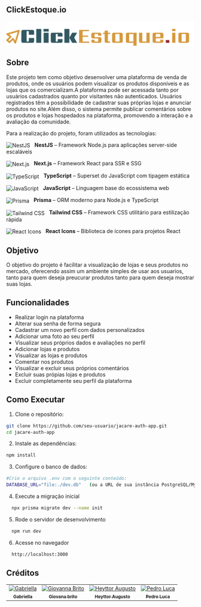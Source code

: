 ## ClickEstoque.io
<p align="center">
  <img src= "LOGO2.png" heigth = "300px">
</p>

## Sobre 

Este projeto tem como objetivo desenvolver uma plataforma de venda de produtos, onde os usuários podem visualizar os produtos disponíveis e as lojas que os comercializam.A plataforma pode ser acessada tanto por usuários cadastrados quanto por visitantes não autenticados. Usuários registrados têm a possibilidade de cadastrar suas próprias lojas e anunciar produtos no site.Além disso, o sistema permite publicar comentários sobre os produtos e lojas hospedados na plataforma, promovendo a interação e a avaliação da comunidade.

Para a realização do projeto, foram utilizados as tecnologias: 

<p align="left">
  <img src="https://img.icons8.com/color/48/000000/nestjs.png" alt="NestJS" width="30" style="vertical-align:middle; margin-right:8px;" />
  <strong>NestJS</strong> – Framework Node.js para aplicações server-side escaláveis
</p>

<p align="left">
  <img src="https://i.pinimg.com/736x/4a/2b/e7/4a2be73b1e2efb44355436c40bf496dd.jpg" alt="Next.js" width="30" style="vertical-align:middle; margin-right:8px;" />
  <strong>Next.js</strong> – Framework React para SSR e SSG
</p>

<p align="left">
  <img src="https://cdn.jsdelivr.net/gh/devicons/devicon/icons/typescript/typescript-original.svg" alt="TypeScript" width="30" style="vertical-align:middle; margin-right:8px;" />
  <strong>TypeScript</strong> – Superset do JavaScript com tipagem estática
</p>

<p align="left">
  <img src="https://cdn.jsdelivr.net/gh/devicons/devicon/icons/javascript/javascript-original.svg" alt="JavaScript" width="30" style="vertical-align:middle; margin-right:8px;" />
  <strong>JavaScript</strong> – Linguagem base do ecossistema web
</p>

<p align="left">
  <img src="https://cdn.jsdelivr.net/gh/devicons/devicon/icons/prisma/prisma-original.svg" alt="Prisma" width="30" style="vertical-align:middle; margin-right:8px;" />
  <strong>Prisma</strong> – ORM moderno para Node.js e TypeScript
</p>

<p align="left">
  <img src="https://cdn.jsdelivr.net/gh/devicons/devicon/icons/tailwindcss/tailwindcss-original.svg" alt="Tailwind CSS" width="30" style="vertical-align:middle; margin-right:8px;" />
  <strong>Tailwind CSS</strong> – Framework CSS utilitário para estilização rápida
</p>

<p align="left">
  <img src="https://raw.githubusercontent.com/react-icons/react-icons/master/react-icons.svg" alt="React Icons" width="30" style="vertical-align:middle; margin-right:8px;" />
  <strong>React Icons</strong> – Biblioteca de ícones para projetos React
</p>

## Objetivo 

O objetivo do projeto é facilitar a visualização de lojas e seus produtos no mercado, oferecendo assim um ambiente simples de usar aos usuarios, tanto para quem deseja preucurar produtos tanto para quem deseja mostrar suas lojas.

## Funcionalidades

- Realizar login na plataforma
- Alterar sua senha de forma segura
- Cadastrar um novo perfil com dados personalizados
- Adicionar uma foto ao seu perfil
- Visualizar seus próprios dados e avaliações no perfil
- Adicionar lojas e produtos
- Visualizar as lojas e produtos
- Comentar nos produtos
- Visualizar e excluir seus próprios comentários
- Excluir suas própias lojas e produtos
- Excluir completamente seu perfil da plataforma

## Como Executar
   
1. Clone o repositório:
  ```bash
  git clone https://github.com/seu-usuario/jacare-auth-app.git
  cd jacare-auth-app
  ```

2. Instale as dependências:
  ```bash
  npm install
  ```

3. Configure o banco de dados:
  ```bash
  #Crie o arquivo .env com o seguinte conteúdo:
  DATABASE_URL="file:./dev.db"   (ou a URL de sua instância PostgreSQL/MySQL)
  ```

4. Execute a migração inicial
  ```bash
    npx prisma migrate dev --name init
  ```

5. Rode o servidor de desenvolvimento
  ```bash
    npm run dev
  ```

6. Acesse no navegador
  ```bash
    http://localhost:3000 
  ```

## Créditos

<table align="center">
  <tr>
    <td align="center">
      <a href="https://github.com/gabiiverissimo-sys">
        <img src="https://avatars.githubusercontent.com/u/239393174?s=64&v=4" width="100px" alt="Gabriella"/>
        <br />
        <sub><b>Gabriella </b></sub>
      </a>
    </td>
    <td align="center">
      <a href="https://github.com/giovannabrito19">
        <img src="https://avatars.githubusercontent.com/u/175221432?v=4" width="100px" alt="Giovanna Brito"/>
        <br />
        <sub><b>Giovana brito </b></sub>
      </a>
    </td>
    <td align="center">
      <a href="https://github.com/H3ytt0r62">
        <img src="https://avatars.githubusercontent.com/u/205556312?v=4" width="100px" alt="Heyttor Augusto"/>
        <br />
        <sub><b>Heyttor Augusto</b></sub>
      </a>
    </td>
    <td align="center">
      <a href="https://github.com/pedrolrm">
        <img src="https://avatars.githubusercontent.com/u/141690806?v=4" width="100px" alt="Pedro Luca"/>
        <br />
        <sub><b> Pedro Luca</b></sub>
      </a>
    </td>
   <tr>
</table>
